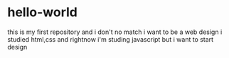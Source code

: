 # hello-world
this is my first repository and i don't no match
i want to be a web design 
i studied html,css and rightnow i'm studing javascript 
but i want to start design 

